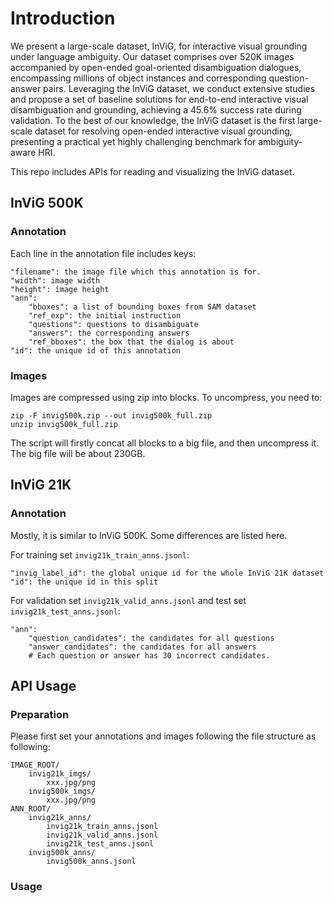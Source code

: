 # Introduction

We present a large-scale dataset, InViG, for interactive visual
grounding under language ambiguity. Our dataset comprises over
520K images accompanied by open-ended goal-oriented disambiguation 
dialogues, encompassing millions of object instances and 
corresponding question-answer pairs. Leveraging the InViG dataset, 
we conduct extensive studies and propose a set of baseline solutions 
for end-to-end interactive visual disambiguation and grounding, 
achieving a 45.6\% success rate during validation. To the best of 
our knowledge, the InViG dataset is the first large-scale dataset 
for resolving open-ended interactive visual grounding, presenting a 
practical yet highly challenging benchmark for ambiguity-aware HRI.

This repo includes APIs for reading and visualizing the InViG dataset.

## InViG 500K

### Annotation

Each line in the annotation file includes keys:

```
"filename": the image file which this annotation is for.
"width": image width
"height": image height
"ann":
    "bboxes": a list of bounding boxes from SAM dataset
    "ref_exp": the initial instruction
    "questions": questions to disambiguate
    "answers": the corresponding answers
    "ref_bboxes": the box that the dialog is about
"id": the unique id of this annotation
```


### Images

Images are compressed using zip into blocks. To uncompress, you need to:

```console
zip -F invig500k.zip --out invig500k_full.zip
unzip invig500k_full.zip
```

The script will firstly concat all blocks to a big file, and then uncompress it.
The big file will be about 230GB.

## InViG 21K

### Annotation

Mostly, it is similar to InViG 500K. Some differences are listed here.

For training set ``invig21k_train_anns.jsonl``:

```
"invig_label_id": the global unique id for the whole InViG 21K dataset
"id": the unique id in this split
```

For validation set ``invig21k_valid_anns.jsonl`` and test set ``invig21k_test_anns.jsonl``:

```
"ann": 
    "question_candidates": the candidates for all questions
    "answer_candidates": the candidates for all answers
    # Each question or answer has 30 incorrect candidates.
```

## API Usage

### Preparation

Please first set your annotations and images following the file 
structure as following:

```
IMAGE_ROOT/
    invig21k_imgs/
        xxx.jpg/png
    invig500k_imgs/
        xxx.jpg/png
ANN_ROOT/
    invig21k_anns/
        invig21k_train_anns.jsonl
        invig21k_valid_anns.jsonl
        invig21k_test_anns.jsonl
    invig500k_anns/
        invig500k_anns.jsonl
```

### Usage

